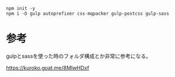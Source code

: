 

```
npm init -y
npm i -D gulp autoprefixer css-mqpacker gulp-postcss gulp-sass
```


# 参考

gulpとsassを使った時のフォルダ構成とか非常に参考になる。

https://kuroko.goat.me/8MIwHDxf
